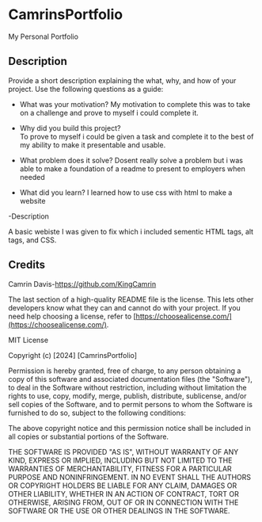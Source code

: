# CamrinsPortfolio
My Personal Portfolio





## Description

Provide a short description explaining the what, why, and how of your project. Use the following questions as a guide:

- What was your motivation?
 My motivation to complete this was to take on a challenge and prove to myself i could complete it.
 
- Why did you build this project?   
To prove to myself i could be given a task and complete it to the best of my ability to make it presentable and usable.

- What problem does it solve?
  Dosent really solve a problem but i was able to make a foundation of a readme to present to employers when needed

- What did you learn?
I learned how to use css with html to make a website

-Description

A basic webiste I was given to fix which i included sementic HTML tags, alt tags, and CSS.

## Credits


Camrin Davis-https://github.com/KingCamrin



The last section of a high-quality README file is the license. This lets other developers know what they can and cannot do with your project. If you need help choosing a license, refer to [https://choosealicense.com/](https://choosealicense.com/).

MIT License

Copyright (c) [2024] [CamrinsPortfolio]

Permission is hereby granted, free of charge, to any person obtaining a copy
of this software and associated documentation files (the "Software"), to deal
in the Software without restriction, including without limitation the rights
to use, copy, modify, merge, publish, distribute, sublicense, and/or sell
copies of the Software, and to permit persons to whom the Software is
furnished to do so, subject to the following conditions:

The above copyright notice and this permission notice shall be included in all
copies or substantial portions of the Software.

THE SOFTWARE IS PROVIDED "AS IS", WITHOUT WARRANTY OF ANY KIND, EXPRESS OR
IMPLIED, INCLUDING BUT NOT LIMITED TO THE WARRANTIES OF MERCHANTABILITY,
FITNESS FOR A PARTICULAR PURPOSE AND NONINFRINGEMENT. IN NO EVENT SHALL THE
AUTHORS OR COPYRIGHT HOLDERS BE LIABLE FOR ANY CLAIM, DAMAGES OR OTHER
LIABILITY, WHETHER IN AN ACTION OF CONTRACT, TORT OR OTHERWISE, ARISING FROM,
OUT OF OR IN CONNECTION WITH THE SOFTWARE OR THE USE OR OTHER DEALINGS IN THE
SOFTWARE.
